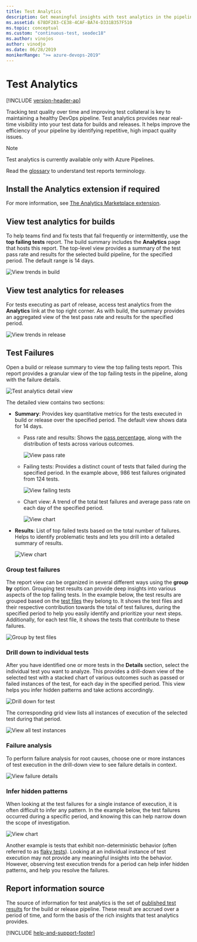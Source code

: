 ```yaml
---
title: Test Analytics
description: Get meaningful insights with test analytics in the pipeline
ms.assetid: 678DF283-CE38-4CAF-BA74-D331B357F510
ms.topic: conceptual
ms.custom: "continuous-test, seodec18"
ms.author: vinojos
author: vinodjo
ms.date: 06/28/2019
monikerRange: ">= azure-devops-2019"
---
```


# Test Analytics

[!INCLUDE [version-header-ap](../includes/version-team-services.md)]

Tracking test quality over time and improving test collateral is key to maintaining a healthy DevOps pipeline.
Test analytics provides near real-time visibility into your test data for builds and releases.
It helps improve the efficiency of your pipeline by identifying repetitive, high impact quality issues.

> [!NOTE]
> Test analytics is currently available only with Azure Pipelines.

Read the [glossary](./test-glossary.md) to understand test reports terminology.

## Install the Analytics extension if required

For more information, see [The Analytics Marketplace extension](../../report/dashboards/analytics-extension.md).

<a name="viewinbuild"></a>

## View test analytics for builds

To help teams find and fix tests that fail frequently or intermittently, use the **top failing tests** report.
The build summary includes the **Analytics** page that hosts this report.
The top-level view provides a summary of the test pass rate and results for the selected build pipeline, for the specified period.
The default range is 14 days.

![View trends in build](media/test-analytics/view-in-build.png)

<a name="viewinrelease"></a>

## View test analytics for releases

For tests executing as part of release, access test analytics from the **Analytics** link at the top right corner.
As with build, the summary provides an aggregated view of the test pass rate and results for the specified period.

![View trends in release](media/test-analytics/view-in-release.png)

## Test Failures

Open a build or release summary to view the top failing tests report.
This report provides a granular view of the top failing tests in the pipeline, along with the failure details.

![Test analytics detail view](media/test-analytics/test-failures.png)

The detailed view contains two sections:

- **Summary**: Provides key quantitative metrics for the tests executed in build or release over the specified period. The default view shows data for 14 days.

  - Pass rate and results: Shows the [pass percentage](test-glossary.md), along with the distribution of tests across various outcomes.

    ![View pass rate](media/test-analytics/pass-rate.png)

  - Failing tests: Provides a distinct count of tests that failed during the specified period. In the example above, 986 test failures originated from 124 tests.

    ![View failing tests](media/test-analytics/failing-tests.png)

  - Chart view: A trend of the total test failures and average pass rate on each day of the specified period.

    ![View chart](media/test-analytics/chart-view.png)

- **Results**: List of top failed tests based on the total number of failures. Helps to identify problematic tests and lets you drill into a detailed summary of results.

  ![View chart](media/test-analytics/results-view.png)

### Group test failures

The report view can be organized in several different ways using the **group by** option.
Grouping test results can provide deep insights into various aspects of the top failing tests.
In the example below, the test results are grouped based on the [test files](test-glossary.md) they belong to.
It shows the test files and their respective contribution towards the total of test failures, during the
specified period to help you easily identify and prioritize your next steps.
Additionally, for each test file, it shows the tests that contribute to these failures.

![Group by test files](media/test-analytics/group-test-failure.png)

### Drill down to individual tests

After you have identified one or more tests in the **Details** section, select the individual test you want to analyze.
This provides a drill-down view of the selected test with a stacked chart of various outcomes such as passed or
failed instances of the test, for each day in the specified period.
This view helps you infer hidden patterns and take actions accordingly.

![Drill down for test](media/test-analytics/drill-down-test.png)

The corresponding grid view lists all instances of execution of the selected test during that period.

![View all test instances](media/test-analytics/test-instances.png)

### Failure analysis

To perform failure analysis for root causes, choose one or more instances of test execution in the drill-down view
to see failure details in context.

![View failure details](media/test-analytics/view-failure-details.png)

### Infer hidden patterns

When looking at the test failures for a single instance of execution, it is often difficult to infer any pattern.
In the example below, the test failures occurred during a specific period, and knowing this can help narrow down the scope of investigation.

![View chart](media/test-analytics/infer-pattern.png)

Another example is tests that exhibit non-deterministic behavior (often referred to as [flaky tests](test-glossary.md)).
Looking at an individual instance of test execution may not provide any meaningful insights into the behavior.
However, observing test execution trends for a period can help infer hidden patterns, and help you resolve the failures.

## Report information source

The source of information for test analytics is the set of [published test results](../tasks/test/publish-test-results.md) for
the build or release pipeline.
These result are accrued over a period of time, and form the basis of the rich insights that test analytics provides.

[!INCLUDE [help-and-support-footer](includes/help-and-support-footer.md)]
